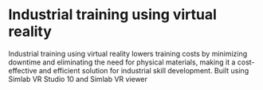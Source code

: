 # Industrial training using virtual reality
Industrial training using virtual reality lowers training costs by minimizing downtime and eliminating the need for physical materials, making it a cost-effective and efficient solution for industrial skill development.
Built using Simlab VR Studio 10 and Simlab VR viewer
